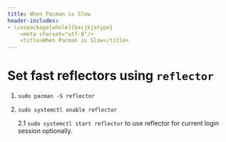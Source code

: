 ```yaml
---
title: When Pacman is Slow
header-includes:
- \usepackage[whole]{bxcjkjatype}
	<meta charset="utf-8"/>
    <title>When Pacman is Slow</title>
---
```


# Set fast reflectors using `reflector`

1. `sudo pacman -S reflector`

1. `sudo systemctl enable reflector`
    
    2.1 `sudo systemctl start reflector` to use reflector for current login session optionally.